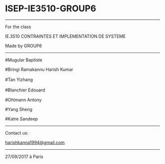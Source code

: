 # ISEP-IE3510-GROUP6

---------------------------------------------------------------
For the class 

IE.3510 CONTRAINTES ET IMPLEMENTATION DE SYSTEME

Made by GROUP6

----------------------------------------------------------------

#Mugular	Baptiste	

#Bringi Ramakannu Harish Kumar	

#Tan	Yizhang	　	

#Blanchier	Edouard	　

#Ohlmann	Antony	

#Yang	Sheng	

#Katre	Sandeep	

---------------------------------------------------------------
Contact us:

harishkanna1994@gmail.com

----------------------------------------------------------------

27/09/2017
à Paris
